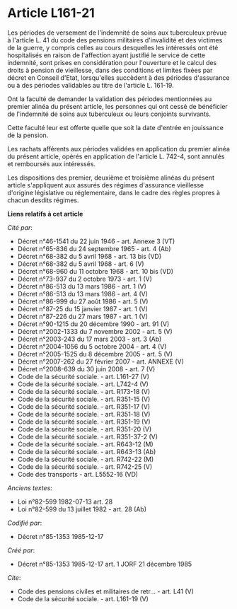 # Article L161-21

Les périodes de versement de l'indemnité de soins aux tuberculeux prévue à l'article L. 41 du code des pensions militaires
d'invalidité et des victimes de la guerre, y compris celles au cours desquelles les intéressés ont été hospitalisés en raison
de l'affection ayant justifié le service de cette indemnité, sont prises en considération pour l'ouverture et le calcul des
droits à pension de vieillesse, dans des conditions et limites fixées par décret en Conseil d'Etat, lorsqu'elles succèdent à
des périodes d'assurance ou à des périodes validables au titre de l'article L. 161-19. 

Ont la faculté de demander la validation des périodes mentionnées au premier alinéa du présent article, les personnes qui ont
cessé de bénéficier de l'indemnité de soins aux tuberculeux ou leurs conjoints survivants. 

Cette faculté leur est offerte quelle que soit la date d'entrée en jouissance de la pension. 

Les rachats afférents aux périodes validées en application du premier alinéa du présent article, opérés en application de
l'article L. 742-4, sont annulés et remboursés aux intéressés. 

Les dispositions des premier, deuxième et troisième alinéas du présent article s'appliquent aux assurés des régimes
d'assurance vieillesse d'origine législative ou réglementaire, dans le cadre des règles propres à chacun desdits régimes.

**Liens relatifs à cet article**

_Cité par_:

  - Décret n°46-1541 du 22 juin 1946 - art. Annexe 3 (VT)
  - Décret n°65-836 du 24 septembre 1965 - art. 4 (Ab)
  - Décret n°68-382 du 5 avril 1968 - art. 13 bis (VD)
  - Décret n°68-382 du 5 avril 1968 - art. 6 (V)
  - Décret n°68-960 du 11 octobre 1968 - art. 10 bis (VD)
  - Décret n°73-937 du 2 octobre 1973 - art. 1 (V)
  - Décret n°86-513 du 13 mars 1986 - art. 1 (V)
  - Décret n°86-513 du 13 mars 1986 - art. 4 (V)
  - Décret n°86-999 du 27 août 1986 - art. 5 (V)
  - Décret n°87-25 du 15 janvier 1987 - art. 1 (V)
  - Décret n°87-226 du 27 mars 1987 - art. 1 (V)
  - Décret n°90-1215 du 20 décembre 1990 - art. 91 (V)
  - Décret n°2002-1333 du 7 novembre 2002 - art. 5 (V)
  - Décret n°2003-243 du 17 mars 2003 - art. 3 (Ab)
  - Décret n°2004-1056 du 5 octobre 2004 - art. 4 (V)
  - Décret n°2005-1525 du 8 décembre 2005 - art. 5 (V)
  - Décret n°2007-262 du 27 février 2007 - art. ANNEXE (V)
  - Décret n°2008-639 du 30 juin 2008 - art. 7 (V)
  - Code de la sécurité sociale. - art. L161-27 (V)
  - Code de la sécurité sociale. - art. L742-4 (V)
  - Code de la sécurité sociale. - art. R173-18 (V)
  - Code de la sécurité sociale. - art. R351-15 (V)
  - Code de la sécurité sociale. - art. R351-17 (V)
  - Code de la sécurité sociale. - art. R351-18 (V)
  - Code de la sécurité sociale. - art. R351-19 (V)
  - Code de la sécurité sociale. - art. R351-20 (V)
  - Code de la sécurité sociale. - art. R351-37-2 (V)
  - Code de la sécurité sociale. - art. R643-12 (M)
  - Code de la sécurité sociale. - art. R643-13 (Ab)
  - Code de la sécurité sociale. - art. R742-22 (M)
  - Code de la sécurité sociale. - art. R742-25 (V)
  - Code des transports - art. L5552-16 (VD)

_Anciens textes_:

  - Loi n°82-599 1982-07-13 art. 28
  - Loi n°82-599 du 13 juillet 1982 - art. 28 (Ab)

_Codifié par_:

  - Décret n°85-1353 1985-12-17

_Créé par_:

  - Décret n°85-1353 1985-12-17 art. 1 JORF 21 décembre 1985

_Cite_:

  - Code des pensions civiles et militaires de retr... - art. L41 (V)
  - Code de la sécurité sociale. - art. L161-19 (V)
